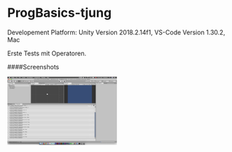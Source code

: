 # ProgBasics-tjung
Developement Platform: Unity Version 2018.2.14f1, VS-Code Version 1.30.2, Mac

Erste Tests mit Operatoren.

####Screenshots

<div>
<img src="./Screenshots/Unity_SS_01_tjung.png" width="250">
</div>
